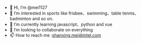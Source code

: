 - 👋 Hi, I’m @mei1127
- 👀 I’m interested in sports like frisbee、swimming、table tennis、badminton and so on.
- 🌱 I’m currently learning javascript、python and vue
- 💞️ I’m looking to collaborate on everything
- 📫 How to reach me :shanxing.mei@intel.com

<!---
mei1127/mei1127 is a ✨ special ✨ repository because its `README.md` (this file) appears on your GitHub profile.
You can click the Preview link to take a look at your changes.
--->
